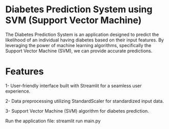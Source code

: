 # Diabetes Prediction System using SVM (Support Vector Machine)

The Diabetes Prediction System is an application designed to predict the likelihood of an individual having diabetes based on their input features. By leveraging the power of machine learning algorithms, specifically the Support Vector Machine (SVM), we can provide accurate predictions.

# Features
1- User-friendly interface built with Streamlit for a seamless user experience.

2- Data preprocessing utilizing StandardScaler for standardized input data.

3- Support Vector Machine (SVM) algorithm for diabetes prediction.

Run the application file:
streamlit run main.py
